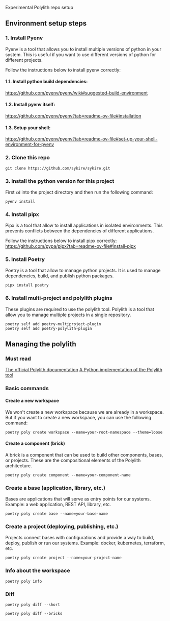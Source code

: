 Experimental Polylith repo setup

## Environment setup steps

### 1. Install Pyenv

Pyenv is a tool that allows you to install multiple versions of python in your system. This is useful if you want to use different versions of python for different projects.

Follow the instructions below to install pyenv correctly:

#### 1.1. Install python build dependencies:

https://github.com/pyenv/pyenv/wiki#suggested-build-environment

#### 1.2. Install pyenv itself:

https://github.com/pyenv/pyenv?tab=readme-ov-file#installation

#### 1.3. Setup your shell:

https://github.com/pyenv/pyenv?tab=readme-ov-file#set-up-your-shell-environment-for-pyenv

### 2. Clone this repo

```
git clone https://github.com/sykire/sykire.git
```

### 3. Install the python version for this project

First `cd` into the project directory and then run the following command:

```
pyenv install
```

### 4. Install pipx

Pipx is a tool that allow to install applications in isolated environments. This prevents conflicts between the dependencies of different applications.

Follow the instructions below to install pipx correctly:
https://github.com/pypa/pipx?tab=readme-ov-file#install-pipx

### 5. Install Poetry

Poetry is a tool that allow to manage python projects. It is used to manage dependencies, build, and publish python packages.

```
pipx install poetry
```

### 6. Install multi-project and polylith plugins

These plugins are required to use the polylith tool. Polylith is a tool that allow you to manage multiple projects in a single repository.

```
poetry self add poetry-multiproject-plugin
poetry self add poetry-polylith-plugin
```

## Managing the polylith

### Must read

[The official Polylith documentation](https://polylith.gitbook.io/polylith)
[A Python implementation of the Polylith tool](https://github.com/DavidVujic/python-polylith)

### Basic commands

#### Create a new workspace

We won't create a new workspace because we are already in a workspace. But if you want to create a new workspace, you can use the following command:

```
poetry poly create workspace --name=your-root-namespace --theme=loose
```

#### Create a component (brick)

A brick is a component that can be used to build other components, bases, or projects.
These are the compositional elements of the Polylith architecture.

```
poetry poly create component --name=your-component-name
```

### Create a base (application, library, etc.)

Bases are applications that will serve as entry points for our systems. Example: a web application, REST API, library, etc.

```
poetry poly create base --name=your-base-name
```

### Create a project (deploying, publishing, etc.)

Projects connect bases with configurations and provide a way to build, deploy, publish or run our systems. Example: docker, kubernetes, terraform, etc.

```
poetry poly create project --name=your-project-name
```

### Info about the workspace

```
poetry poly info
```

### Diff

```
poetry poly diff --short
```

```
poetry poly diff --bricks
```
